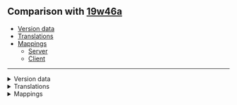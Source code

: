 ## Comparison with [19w46a](https://github.com/PixiGeko/Minecraft-generated-data/tree/19w46a)

- [Version data](#version-data)
- [Translations](#translations)
- [Mappings](#mappings)
  - [Server](#server)
  - [Client](#client)

<hr/>
<details><summary>Version data</summary>
<table><tr><th></th><th align="left">19w46a</th><th>19w46b</th></tr><tr><td>World version</td><td><code>2216</code></td><td><code>2217</code></td></tr><tr><td>Protocol version</td><td><code>563</code></td><td><code>564</code></td></tr></table>
</details>
<details><summary>Translations</summary>
<details>
<summary>
Keys
</summary>

```diff
+ narration.suggestion: Selected suggestion %d out of %d: %s
+ narration.suggestion.tooltip: Selected suggestion %d out of %d: %s (%s)
```

</details>
</details>
<details><summary>Mappings</summary>
<h2>Server</h2>

<details>
<summary>
Changes
</summary>

```
XXX.entity.animal.Bee$BeeGoToBlockGoal -1M
```
```
XXX.levelgen.flat.FlatLevelGeneratorSettings +1M
```

</details>























































































































































































































































































































































































































































































































































































































































































































































































































































<details>
<summary>
net.minecraft.world.entity.animal.Bee$BeeGoToBlockGoal
</summary>

```diff
+ boolean canBeeContinueToUse()
```

</details>









































































































































































































































































































































































































































































































































































































































































































































































































<details>
<summary>
net.minecraft.world.level.levelgen.flat.FlatLevelGeneratorSettings
</summary>

```diff
- IllegalArgumentException lambda$fromString$12(ResourceLocation)
```

</details>

































































































































































































































































































































<h2>Client</h2>
<details>
<summary>
Classes
</summary>

```diff
+ net.minecraft.client.gui.screens.achievement.package-info
+ net.minecraft.client.gui.screens.achievement.StatsScreen
- net.minecraft.client.gui.screens.achievement.StatsScreen$1
+ net.minecraft.client.gui.screens.achievement.StatsScreen$GeneralStatisticsList
- net.minecraft.client.gui.screens.achievement.StatsScreen$GeneralStatisticsList$Entry
+ net.minecraft.client.gui.screens.achievement.StatsScreen$ItemStatisticsList
- net.minecraft.client.gui.screens.achievement.StatsScreen$ItemStatisticsList$ItemComparator
+ net.minecraft.client.gui.screens.achievement.StatsScreen$ItemStatisticsList$ItemRow
- net.minecraft.client.gui.screens.achievement.StatsScreen$MobsStatisticsList
+ net.minecraft.client.gui.screens.achievement.StatsScreen$MobsStatisticsList$MobRow
- net.minecraft.client.gui.screens.achievement.StatsUpdateListener
+ net.minecraft.client.gui.screens.advancements.AdvancementsScreen
- net.minecraft.client.gui.screens.advancements.AdvancementTab
+ net.minecraft.client.gui.screens.advancements.AdvancementTabType
- net.minecraft.client.gui.screens.advancements.AdvancementTabType$1
+ net.minecraft.client.gui.screens.advancements.AdvancementWidget
- net.minecraft.client.gui.screens.advancements.AdvancementWidgetType
- net.minecraft.client.gui.screens.advancements.package-info
- net.minecraft.client.gui.screens.ConfirmLinkScreen
+ net.minecraft.client.gui.screens.ConfirmScreen
- net.minecraft.client.gui.screens.ConnectScreen
+ net.minecraft.client.gui.screens.ConnectScreen$1
+ net.minecraft.client.gui.screens.controls.ControlList
- net.minecraft.client.gui.screens.controls.ControlList$1
+ net.minecraft.client.gui.screens.controls.ControlList$CategoryEntry
- net.minecraft.client.gui.screens.controls.ControlList$Entry
+ net.minecraft.client.gui.screens.controls.ControlList$KeyEntry
- net.minecraft.client.gui.screens.controls.ControlList$KeyEntry$1
+ net.minecraft.client.gui.screens.controls.ControlList$KeyEntry$2
- net.minecraft.client.gui.screens.controls.ControlsScreen
+ net.minecraft.client.gui.screens.controls.package-info
- net.minecraft.client.gui.screens.CreateBuffetWorldScreen
+ net.minecraft.client.gui.screens.CreateBuffetWorldScreen$1
- net.minecraft.client.gui.screens.CreateBuffetWorldScreen$BiomeList
+ net.minecraft.client.gui.screens.CreateBuffetWorldScreen$BiomeList$Entry
- net.minecraft.client.gui.screens.CreateFlatWorldScreen
+ net.minecraft.client.gui.screens.CreateFlatWorldScreen$1
- net.minecraft.client.gui.screens.CreateFlatWorldScreen$DetailsList
+ net.minecraft.client.gui.screens.CreateFlatWorldScreen$DetailsList$Entry
- net.minecraft.client.gui.screens.DeathScreen
+ net.minecraft.client.gui.screens.DemoIntroScreen
- net.minecraft.client.gui.screens.DirectJoinServerScreen
+ net.minecraft.client.gui.screens.DisconnectedScreen
- net.minecraft.client.gui.screens.EditServerScreen
+ net.minecraft.client.gui.screens.ErrorScreen
- net.minecraft.client.gui.screens.GenericDirtMessageScreen
+ net.minecraft.client.gui.screens.InBedChatScreen
- net.minecraft.client.gui.screens.inventory.AbstractCommandBlockEditScreen
- net.minecraft.client.gui.screens.LanguageSelectScreen
+ net.minecraft.client.gui.screens.LanguageSelectScreen$LanguageSelectionList
- net.minecraft.client.gui.screens.LanguageSelectScreen$LanguageSelectionList$Entry
+ net.minecraft.client.gui.screens.LevelLoadingScreen
- net.minecraft.client.gui.screens.LoadingOverlay
+ net.minecraft.client.gui.screens.LoadingOverlay$LogoTexture
- net.minecraft.client.gui.screens.MenuScreens
+ net.minecraft.client.gui.screens.MenuScreens$ScreenConstructor
- net.minecraft.client.gui.screens.MouseSettingsScreen
+ net.minecraft.client.gui.screens.OptionsScreen
- net.minecraft.client.gui.screens.OptionsSubScreen
+ net.minecraft.client.gui.screens.OutOfMemoryScreen
- net.minecraft.client.gui.screens.Overlay
+ net.minecraft.client.gui.screens.PauseScreen
- net.minecraft.client.gui.screens.PresetFlatWorldScreen
+ net.minecraft.client.gui.screens.PresetFlatWorldScreen$PresetInfo
- net.minecraft.client.gui.screens.PresetFlatWorldScreen$PresetsList
+ net.minecraft.client.gui.screens.PresetFlatWorldScreen$PresetsList$Entry
- net.minecraft.client.gui.screens.ProgressScreen
+ net.minecraft.client.gui.screens.ReceivingLevelScreen
- net.minecraft.client.gui.screens.Screen
+ net.minecraft.client.gui.screens.ShareToLanScreen
- net.minecraft.client.gui.screens.SkinCustomizationScreen
+ net.minecraft.client.gui.screens.SoundOptionsScreen
- net.minecraft.client.gui.screens.TitleScreen
+ net.minecraft.client.gui.screens.VideoSettingsScreen
- net.minecraft.client.gui.screens.WinScreen
```

</details>
<details>
<summary>
Changes
</summary>

```
XXX.gui.components.CommandSuggestions +13M -12M | +1P -1P
```
```
XXX.gui.components.CommandSuggestions$SuggestionsList +4M -2M | +1P
```
```
XXX.gui.screens.ChatScreen +1M
```
```
XXX.entity.animal.Bee$BeeGoToBlockGoal -1M
```
```
XXX.levelgen.flat.FlatLevelGeneratorSettings +1M
```

</details>














































































































































































































































































































<details>
<summary>
net.minecraft.client.gui.components.CommandSuggestions
</summary>

```diff
+ boolean access$100(CommandSuggestions)
+ boolean access$1002(CommandSuggestions,boolean)
- boolean access$1102(CommandSuggestions,boolean)
- boolean access$200(CommandSuggestions)
+ CommandSuggestions$SuggestionsList access$1102(CommandSuggestions,CommandSuggestions$SuggestionsList)
- CommandSuggestions$SuggestionsList access$1202(CommandSuggestions,CommandSuggestions$SuggestionsList)
+ EditBox access$300(CommandSuggestions)
- EditBox access$400(CommandSuggestions)
+ Font access$500(CommandSuggestions)
- Font access$600(CommandSuggestions)
+ int access$200(CommandSuggestions)
- int access$300(CommandSuggestions)
+ int access$400(CommandSuggestions)
- int access$500(CommandSuggestions)
+ int access$800(CommandSuggestions)
- int access$900(CommandSuggestions)
+ Minecraft access$700(CommandSuggestions)
- Minecraft access$800(CommandSuggestions)
+ Screen access$600(CommandSuggestions)
- Screen access$700(CommandSuggestions)
- String access$1000(String,String)
+ String access$900(String,String)
- String getNarrationMessage()
+ void showSuggestions()
- void showSuggestions(boolean)
```

</details>
<details>
<summary>
net.minecraft.client.gui.components.CommandSuggestions$SuggestionsList
</summary>

```diff
- String access$100(CommandSuggestions$SuggestionsList)
- String getNarrationMessage()
- void <init>(CommandSuggestions,int,int,int,Suggestions,boolean,CommandSuggestions$1)
- void <init>(CommandSuggestions,int,int,int,Suggestions,boolean)
+ void <init>(CommandSuggestions,int,int,int,Suggestions,CommandSuggestions$1)
+ void <init>(CommandSuggestions,int,int,int,Suggestions)
```

</details>







































<details>
<summary>
net.minecraft.client.gui.screens.ChatScreen
</summary>

```diff
- CommandSuggestions access$000(ChatScreen)
```

</details>
































































































































































































































































































































































































































































































































































































































































































































































































































































































































































































































































































































































































































































<details>
<summary>
net.minecraft.world.entity.animal.Bee$BeeGoToBlockGoal
</summary>

```diff
+ boolean canBeeContinueToUse()
```

</details>









































































































































































































































































































































































































































































































































































































































































































































































































<details>
<summary>
net.minecraft.world.level.levelgen.flat.FlatLevelGeneratorSettings
</summary>

```diff
- IllegalArgumentException lambda$fromString$12(ResourceLocation)
```

</details>
</details>
